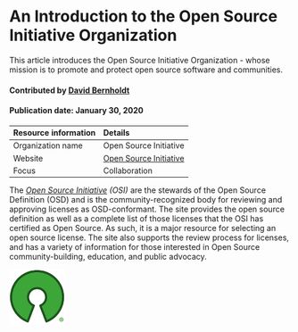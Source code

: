 # An Introduction to the Open Source Initiative Organization

<!-- deck text start --> 
This article introduces the Open Source Initiative Organization - whose mission is to promote and protect open source software and communities.
<!-- deck text end --> 

#### Contributed by [David Bernholdt](http://github.com/bernhold "David Bernholdt")

#### Publication date: January 30, 2020

Resource information | Details 
:--- | :--- 
Organization name | Open Source Initiative
Website | [Open Source Initiative](https://opensource.org/)
Focus | Collaboration

The *[Open Source Initiative](https://opensource.org/) (OSI)* are the stewards of the Open Source Definition (OSD) and is the community-recognized body for reviewing and approving licenses as OSD-conformant.  The site provides the open source definition as well as a complete list of those licenses that the OSI has certified as Open Source.  As such, it is a major resource for selecting an open source license.  The site also supports the review process for licenses, and has a variety of information for those interested in Open Source community-building, education, and public advocacy.

<img src='../images/Logo-class-osi.png' class='logo' />



<!---
Publish: yes
Categories: collaboration
Topics: licensing
Tags: website, organization
Level: 2
Prerequisites: defaults
Aggregate: none
--->
